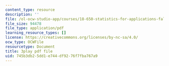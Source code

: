 ```yaml
---
content_type: resource
description: ''
file: /ol-ocw-studio-app/courses/18-650-statistics-for-applications-fall-2016/745b3db25dd1e744df9276f7fba767a9_bFZ-0FH5hfs.pdf
file_size: 94478
file_type: application/pdf
learning_resource_types: []
license: https://creativecommons.org/licenses/by-nc-sa/4.0/
ocw_type: OCWFile
resourcetype: Document
title: 3play pdf file
uid: 745b3db2-5dd1-e744-df92-76f7fba767a9
---
```

